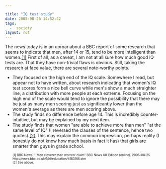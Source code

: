 ```yaml
---

title: "IQ test study"
date: 2005-08-26 14:52:42
tags:
  -  society
layout: rut
---
```


<p>The news today is in an uproar about a BBC report of some research that seems to indicate that men, after 14 or 15, tend to be more intelligent than women.<a href="http://news.bbc.co.uk/1/hi/education/4183166.stm">[1]</a> First of all, as a caveat, I am not at all sure how much good IQ tests are. That they have non-trivial flaws is obvious.  Still, taking the research at face value, there are several note-worthy points.</p>  <ul> <li>They focused on the high end of the IQ scale.  Somewhere I read, but appear not to have written, about research indicating that women's IQ test scores form a nice bell curve while men's show a much straighter line, a distribution with more people at each extreme.  Focusing on the high end of the scale would tend to ignore the possibility that there may be just as many men scoring just as significantly lower than the women's average as there are men scoring above.</li> <li>The study finds no difference before age 14.  This is incredibly counter-intuitive, but may be explained by my next item.</li> <li>The study finds that women "are able to achieve more than men" "at the same level of IQ" (I reversed the clauses of the sentence, hence two quotes).<a href="http://news.bbc.co.uk/1/hi/education/4183166.stm">[2}</a> This may explain the common impression, perhaps reality (I honestly do not know how much basis in fact it has) that girls are smarter than guys in grade school.</li> </ul><ul>  <font size="-2"> [1] BBC News.  "'Men cleverer than women' claim" BBC News UK Edition (online).  2005-08-25 http://news.bbc.co.uk/1/hi/education/4183166.stm <br  /> [2] See above. </font></ul>

